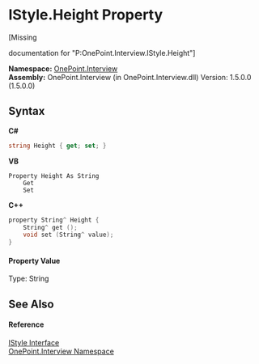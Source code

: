 # IStyle.Height Property 
 

\[Missing <summary> documentation for "P:OnePoint.Interview.IStyle.Height"\]

**Namespace:**&nbsp;<a href="N_OnePoint_Interview">OnePoint.Interview</a><br />**Assembly:**&nbsp;OnePoint.Interview (in OnePoint.Interview.dll) Version: 1.5.0.0 (1.5.0.0)

## Syntax

**C#**<br />
``` C#
string Height { get; set; }
```

**VB**<br />
``` VB
Property Height As String
	Get
	Set
```

**C++**<br />
``` C++
property String^ Height {
	String^ get ();
	void set (String^ value);
}
```


#### Property Value
Type: String

## See Also


#### Reference
<a href="T_OnePoint_Interview_IStyle">IStyle Interface</a><br /><a href="N_OnePoint_Interview">OnePoint.Interview Namespace</a><br />